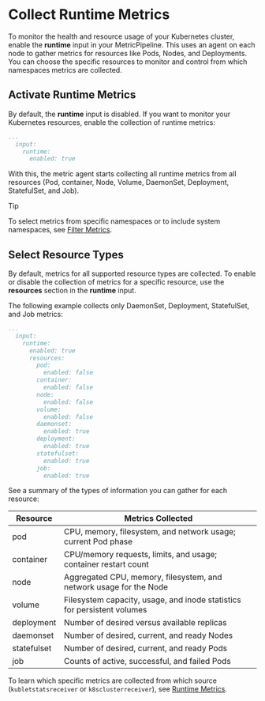 # Collect Runtime Metrics

To monitor the health and resource usage of your Kubernetes cluster, enable the **runtime** input in your MetricPipeline. This uses an agent on each node to gather metrics for resources like Pods, Nodes, and Deployments. You can choose the specific resources to monitor and control from which namespaces metrics are collected.

## Activate Runtime Metrics

By default, the **runtime** input is disabled. If you want to monitor your Kubernetes resources, enable the collection of runtime metrics:

```yaml
...
  input:
    runtime:
      enabled: true
```

With this, the metric agent starts collecting all runtime metrics from all resources (Pod, container, Node, Volume, DaemonSet, Deployment, StatefulSet, and Job).

> [!TIP]
> To select metrics from specific namespaces or to include system namespaces, see [Filter Metrics](../filter-and-process/filter-metrics.md).

## Select Resource Types

By default, metrics for all supported resource types are collected. To enable or disable the collection of metrics for a specific resource, use the **resources** section in the **runtime** input.

The following example collects only DaemonSet, Deployment, StatefulSet, and Job metrics:

  ```yaml
  ...
    input:
      runtime:
        enabled: true
        resources:
          pod:
            enabled: false
          container:
            enabled: false
          node:
            enabled: false
          volume:
            enabled: false
          daemonset:
            enabled: true
          deployment:
            enabled: true
          statefulset:
            enabled: true
          job:
            enabled: true
  ```

See a summary of the types of information you can gather for each resource:

|   Resource  |                            Metrics Collected                            |
|-------------|-------------------------------------------------------------------------|
| pod         | CPU, memory, filesystem, and network usage; current Pod phase           |
| container   | CPU/memory requests, limits, and usage; container restart count         |
| node        | Aggregated CPU, memory, filesystem, and network usage for the Node      |
| volume      | Filesystem capacity, usage, and inode statistics for persistent volumes |
| deployment  | Number of desired versus available replicas                             |
| daemonset   | Number of desired, current, and ready Nodes                             |
| statefulset | Number of desired, current, and ready Pods                              |
| job         | Counts of active, successful, and failed Pods                           |

To learn which specific metrics are collected from which source (`kubletstatsreceiver` or `k8sclusterreceiver`), see [Runtime Metrics](runtime-metrics.md).

